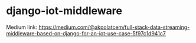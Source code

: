 # django-iot-middleware
Medium link: https://medium.com/@akpolatcem/full-stack-data-streaming-middleware-based-on-django-for-an-iot-use-case-5f97c1d941c7
